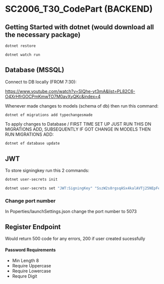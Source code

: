 # SC2006_T30_CodePart (BACKEND)
## Getting Started with dotnet (would download all the necessary package)
```bash
dotnet restore 
```

```bash
dotnet watch run 
```

## Database (MSSQL)
Connect to DB locally (FROM 7:30):

https://www.youtube.com/watch?v=SIQhe-yt3mA&list=PL82C6-O4XrHfrGOCPmKmwTO7M0avXyQKc&index=4

Whenever made changes to models (schema of db) then run this command:
```bash
dotnet ef migrations add typechangesmade
```
To apply changes to Database / FIRST TIME SET UP JUST RUN THIS DN MIGRATIONS ADD, SUBSEQUENTLY IF GOT CHANGE IN MODELS THEN RUN MIGRATIONS ADD:
```bash
dotnet ef database update
```

## JWT
To store signingkey run this 2 commands:
```bash
dotnet user-secrets init
```

```bash
dotnet user-secrets set "JWT:SigningKey" "SszW2s8rgsqASx4kalAVTj25NEpFesfd"
```

### Change port number
In Poperties/launchSettings.json change the port number to 5073

## Register Endpoint
Would return 500 code for any errors, 200 if user created sucessfully

#### Password Requirements
- Min Length 8
- Require Uppercase
- Require Lowercase
- Requre Digit


